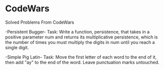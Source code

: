 # CodeWars
Solved Problems From CodeWars

-Persistent Bugger-
Task:
Write a function, persistence, that takes in a positive parameter num and returns its multiplicative persistence, which is the number of times you must multiply the digits in num until you reach a single digit.

-Simple Pig Latin-
Task:
Move the first letter of each word to the end of it, then add "ay" to the end of the word. Leave punctuation marks untouched.
